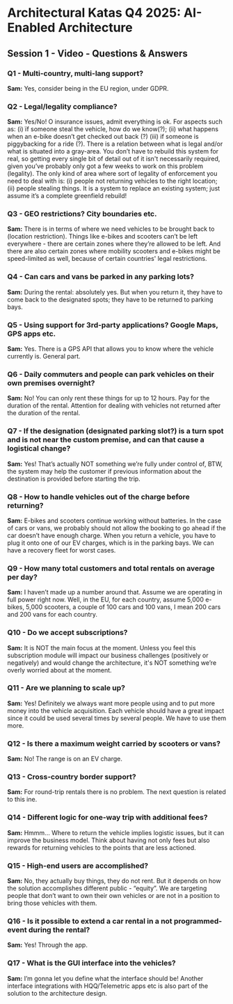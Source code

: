 # **Architectural Katas Q4 2025: AI-Enabled Architecture**

## Session 1 \- Video \- Questions & Answers

### Q1 \- Multi-country, multi-lang support?

**Sam:** Yes, consider being in the EU region, under GDPR.

### Q2 \- Legal/legality compliance?

**Sam:** Yes/No\! O insurance issues, admit everything is ok. For aspects such as: (i) ïf someone steal the vehicle, how do we know(?); (ii) what happens when an e-bike doesn’t get checked out back (?) (iii) if someone is piggybacking for a ride (?). There is a relation between what is legal and/or what is situated into a gray-area. You don’t have to rebuild this system for real, so getting every single bit of detail out of it isn't necessarily required, given you’ve probably only got a few weeks to work on this problem (legality). The only kind of area where sort of legality of enforcement you need to deal with is: (i) people not returning vehicles to the right location; (ii) people stealing things. It is a system to replace an existing system; just assume it’s a complete greenfield rebuild\!

### Q3 \- GEO restrictions? City boundaries etc.

**Sam:** There is in terms of where we need vehicles to be brought back to (location restriction). Things like e-bikes and scooters can’t be left everywhere \- there are certain zones where they’re allowed to be left. And there are also certain zones where mobility scooters and e-bikes might be speed-limited as well, because of certain countries' legal restrictions.

### Q4 \- Can cars and vans be parked in any parking lots?

**Sam:** During the rental: absolutely yes. But when you return it, they have to come back to the designated spots; they have to be returned to parking bays.

### Q5 \- Using support for 3rd-party applications? Google Maps, GPS apps etc.

**Sam:** Yes. There is a GPS API that allows you to know where the vehicle currently is. General part.

### Q6 \- Daily commuters and people can park vehicles on their own premises overnight?

**Sam:** No\! You can only rent these things for up to 12 hours. Pay for the duration of the rental. Attention for dealing with vehicles not returned after the duration of the rental.

### Q7 \- If the designation (designated parking slot?) is a turn spot and is not near the custom premise, and can that cause a logistical change?

**Sam:** Yes\! That’s actually NOT something we’re fully under control of, BTW, the system may help the customer if previous information about the destination is provided before starting the trip.

### Q8 \- How to handle vehicles out of the charge before returning?

**Sam:**  E-bikes and scooters continue working without batteries. In the case of cars or vans, we probably should not allow the booking to go ahead if the car doesn’t have enough charge. When you return a vehicle, you have to plug it onto one of our EV charges, which is in the parking bays. We can have a recovery fleet for worst cases.

### Q9 \- How many total customers and total rentals on average per day?

**Sam:** I haven’t made up a number around that. Assume we are operating in full power right now. Well, in the EU, for each country, assume 5,000 e-bikes, 5,000 scooters,  a couple of 100 cars and 100 vans, I mean 200 cars and 200 vans for each country.

### Q10 \- Do we accept subscriptions?

**Sam:** It is NOT the main focus at the moment. Unless you feel this subscription module will impact our business challenges (positively or negatively) and would change the architecture, it's NOT something we’re overly worried about at the moment. 

### Q11 \- Are we planning to scale up?

**Sam:** Yes\! Definitely we always want more people using and to put more money into the vehicle acquisition. Each vehicle should have a great impact since it could be used several times by several people. We have to use them more.

### Q12 \- Is there a maximum weight carried by scooters or vans?

**Sam:**  No\! The range is on an EV charge.

### Q13 \- Cross-country border support?

**Sam:** For round-trip rentals there is no problem. The next question is related to this ine.

### Q14 \- Different logic for one-way trip with additional fees?

**Sam:** Hmmm… Where to return the vehicle implies logistic issues, but it can improve the business model. Think about having not only fees but also rewards for returning vehicles to the points that are less actioned. 

### Q15 \- High-end users are accomplished?

**Sam:** No, they actually buy things, they do not rent. But it depends on how the solution accomplishes different public \- “equity”. We are targeting people that don’t want to own their own vehicles or are not in a position to bring those vehicles with them.

### Q16 \- Is it possible to extend a car rental in a not programmed-event during the rental?

**Sam:** Yes\! Through the app.

### Q17 \- What is the GUI interface into the vehicles?

**Sam:** I’m gonna let you define what the interface should be\! Another interface integrations with HQQ/Telemetric apps etc is also part of the solution to the architecture design.

